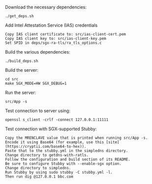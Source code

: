 Download the necessary dependencies:

    ./get_deps.sh



Add Intel Attestation Service (IAS) credentials
    
    Copy IAS client certificate to: src/ias-client-cert.pem
    Copy IAS client key to: src/ias-client-key.pem
    Set SPID in deps/sgx-ra-tls/ra_tls_options.c



Build the various dependencies:

    ./build_deps.sh



Build the server:

    cd src
    make SGX_MODE=HW SGX_DEBUG=1



Run the server:

    src/App -s



Test connection to server using:

    openssl s_client -crlf -connect 127.0.0.1:11111



Test connection with SGX-supported Stubby:

    Copy the MRENCLAVE value that is printed when running src/App -s.
    Encode it using Base64 (for example, use this [site](https://cryptii.com/base64-to-hex)).
    Paste that to the stubby.yml in the simpledns directory.
    Change directory to getdns-with-ratls.
    Follow the configuration and build section of its README.
    Be sure to configure Stubby with --enable-sgx option.
    Change directory to simpledns.
    Run Stubby by using sudo stubby -C stubby.yml -l.
    Then run dig @127.0.0.1 bbc.com

